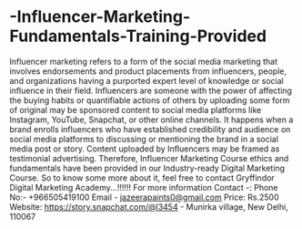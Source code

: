 # -Influencer-Marketing-Fundamentals-Training-Provided
 Influencer marketing refers to a form of the social media marketing that involves endorsements and product placements from influencers, people, and organizations having a purported expert level of knowledge or social influence in their field. Influencers are someone with the power of affecting the buying habits or quantifiable actions of others by uploading some form of original may be sponsored content to social media platforms like Instagram, YouTube, Snapchat, or other online channels. It happens when a brand enrolls influencers who have established credibility and audience on social media platforms to discussing or mentioning the brand in a social media post or story. Content uploaded by Influencers may be framed as testimonial advertising. Therefore, Influencer Marketing Course ethics and fundamentals have been provided in our Industry-ready Digital Marketing  Course. So to know some more about it, feel free to contact Gryffindor Digital Marketing Academy...!!!!!!  For more information Contact -:  Phone No:- +966505419100  Email -  jazeerapaints0@gmail.com  Price: Rs.2500  Website: https://story.snapchat.com/@l3454 - Munirka village, New Delhi, 110067 
